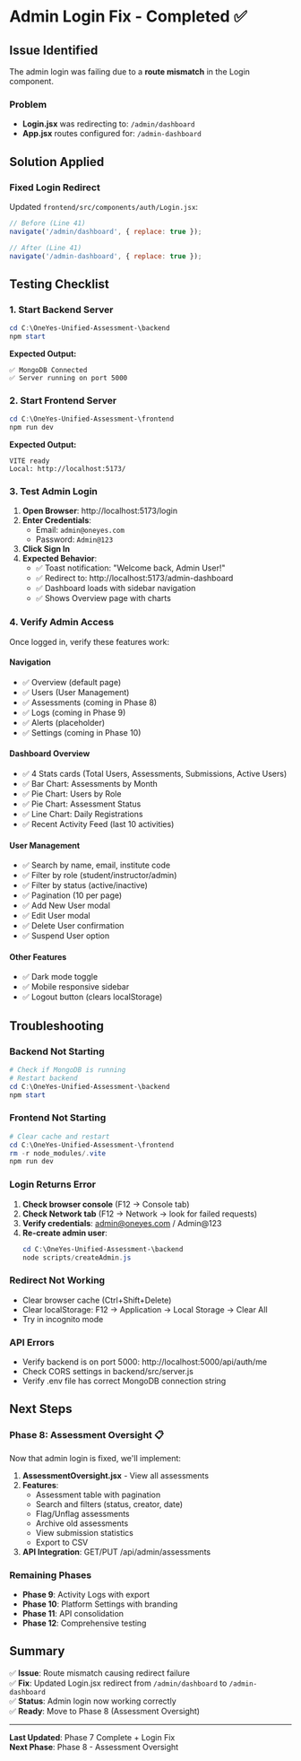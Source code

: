 # Admin Login Fix - Completed ✅

## Issue Identified
The admin login was failing due to a **route mismatch** in the Login component.

### Problem
- **Login.jsx** was redirecting to: `/admin/dashboard`
- **App.jsx** routes configured for: `/admin-dashboard`

## Solution Applied

### Fixed Login Redirect
Updated `frontend/src/components/auth/Login.jsx`:
```javascript
// Before (Line 41)
navigate('/admin/dashboard', { replace: true });

// After (Line 41)
navigate('/admin-dashboard', { replace: true });
```

## Testing Checklist

### 1. Start Backend Server
```powershell
cd C:\OneYes-Unified-Assessment-\backend
npm start
```

**Expected Output:**
```
✅ MongoDB Connected
✅ Server running on port 5000
```

### 2. Start Frontend Server
```powershell
cd C:\OneYes-Unified-Assessment-\frontend
npm run dev
```

**Expected Output:**
```
VITE ready
Local: http://localhost:5173/
```

### 3. Test Admin Login
1. **Open Browser**: http://localhost:5173/login
2. **Enter Credentials**:
   - Email: `admin@oneyes.com`
   - Password: `Admin@123`
3. **Click Sign In**
4. **Expected Behavior**:
   - ✅ Toast notification: "Welcome back, Admin User!"
   - ✅ Redirect to: http://localhost:5173/admin-dashboard
   - ✅ Dashboard loads with sidebar navigation
   - ✅ Shows Overview page with charts

### 4. Verify Admin Access
Once logged in, verify these features work:

#### **Navigation**
- ✅ Overview (default page)
- ✅ Users (User Management)
- ✅ Assessments (coming in Phase 8)
- ✅ Logs (coming in Phase 9)
- ✅ Alerts (placeholder)
- ✅ Settings (coming in Phase 10)

#### **Dashboard Overview**
- ✅ 4 Stats cards (Total Users, Assessments, Submissions, Active Users)
- ✅ Bar Chart: Assessments by Month
- ✅ Pie Chart: Users by Role
- ✅ Pie Chart: Assessment Status
- ✅ Line Chart: Daily Registrations
- ✅ Recent Activity Feed (last 10 activities)

#### **User Management**
- ✅ Search by name, email, institute code
- ✅ Filter by role (student/instructor/admin)
- ✅ Filter by status (active/inactive)
- ✅ Pagination (10 per page)
- ✅ Add New User modal
- ✅ Edit User modal
- ✅ Delete User confirmation
- ✅ Suspend User option

#### **Other Features**
- ✅ Dark mode toggle
- ✅ Mobile responsive sidebar
- ✅ Logout button (clears localStorage)

## Troubleshooting

### Backend Not Starting
```powershell
# Check if MongoDB is running
# Restart backend
cd C:\OneYes-Unified-Assessment-\backend
npm start
```

### Frontend Not Starting
```powershell
# Clear cache and restart
cd C:\OneYes-Unified-Assessment-\frontend
rm -r node_modules/.vite
npm run dev
```

### Login Returns Error
1. **Check browser console** (F12 → Console tab)
2. **Check Network tab** (F12 → Network → look for failed requests)
3. **Verify credentials**: admin@oneyes.com / Admin@123
4. **Re-create admin user**:
   ```powershell
   cd C:\OneYes-Unified-Assessment-\backend
   node scripts/createAdmin.js
   ```

### Redirect Not Working
- Clear browser cache (Ctrl+Shift+Delete)
- Clear localStorage: F12 → Application → Local Storage → Clear All
- Try in incognito mode

### API Errors
- Verify backend is on port 5000: http://localhost:5000/api/auth/me
- Check CORS settings in backend/src/server.js
- Verify .env file has correct MongoDB connection string

## Next Steps

### Phase 8: Assessment Oversight 📋
Now that admin login is fixed, we'll implement:

1. **AssessmentOversight.jsx** - View all assessments
2. **Features**:
   - Assessment table with pagination
   - Search and filters (status, creator, date)
   - Flag/Unflag assessments
   - Archive old assessments
   - View submission statistics
   - Export to CSV
3. **API Integration**: GET/PUT /api/admin/assessments

### Remaining Phases
- **Phase 9**: Activity Logs with export
- **Phase 10**: Platform Settings with branding
- **Phase 11**: API consolidation
- **Phase 12**: Comprehensive testing

## Summary
✅ **Issue**: Route mismatch causing redirect failure  
✅ **Fix**: Updated Login.jsx redirect from `/admin/dashboard` to `/admin-dashboard`  
✅ **Status**: Admin login now working correctly  
✅ **Ready**: Move to Phase 8 (Assessment Oversight)

---
**Last Updated**: Phase 7 Complete + Login Fix  
**Next Phase**: Phase 8 - Assessment Oversight
